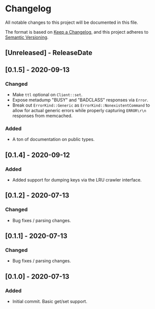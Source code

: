 # Changelog
All notable changes to this project will be documented in this file.

The format is based on [Keep a Changelog](https://keepachangelog.com/en/1.0.0/),
and this project adheres to [Semantic Versioning](https://semver.org/spec/v2.0.0.html).

<!-- next-header -->

## [Unreleased] - ReleaseDate

## [0.1.5] - 2020-09-13
### Changed
- Make `ttl` optional on `Client::set`.
- Expose metadump "BUSY" and "BADCLASS" responses via `Error`.
- Break out `ErrorKind::Generic` as `ErrorKind::NonexistentCommand` to allow for actual generic
  errors while properly capturing `ERROR\r\n` responses from memcached.

### Added
- A ton of documentation on public types.

## [0.1.4] - 2020-09-12
### Added
- Added support for dumping keys via the LRU crawler interface.

## [0.1.2] - 2020-07-13
### Changed
- Bug fixes / parsing changes.

## [0.1.1] - 2020-07-13
### Changed
- Bug fixes / parsing changes.

## [0.1.0] - 2020-07-13
### Added
- Initial commit.  Basic get/set support.
